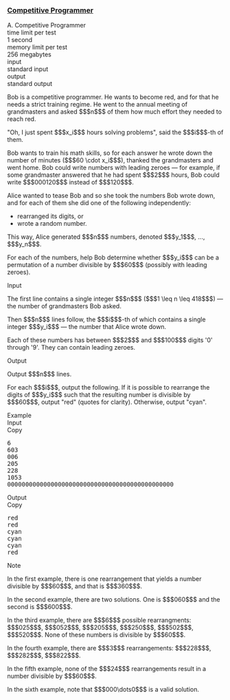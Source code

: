 <h3><a href="https://codeforces.com/contest/1266/problem/A" target="_blank" rel="noopener noreferrer">Competitive Programmer</a></h3>

<div class="header"><div class="title">A. Competitive Programmer</div><div class="time-limit"><div class="property-title">time limit per test</div>1 second</div><div class="memory-limit"><div class="property-title">memory limit per test</div>256 megabytes</div><div class="input-file input-standard"><div class="property-title">input</div>standard input</div><div class="output-file output-standard"><div class="property-title">output</div>standard output</div></div><div><p>Bob is a competitive programmer. He wants to become red, and for that he needs a strict training regime. He went to the annual meeting of grandmasters and asked $$$n$$$ of them how much effort they needed to reach red.</p><p>"Oh, I just spent $$$x_i$$$ <span class="tex-font-style-bf">hours</span> solving problems", said the $$$i$$$-th of them. </p><p>Bob wants to train his math skills, so for each answer he wrote down the number of <span class="tex-font-style-bf">minutes</span> ($$$60 \cdot x_i$$$), thanked the grandmasters and went home. Bob could write numbers with leading zeroes — for example, if some grandmaster answered that he had spent $$$2$$$ hours, Bob could write $$$000120$$$ instead of $$$120$$$.</p><p>Alice wanted to tease Bob and so she took the numbers Bob wrote down, and for each of them she did one of the following independently: </p><ul> <li> rearranged its digits, or </li><li> wrote a random number. </li></ul><p>This way, Alice generated $$$n$$$ numbers, denoted $$$y_1$$$, ..., $$$y_n$$$.</p><p>For each of the numbers, help Bob determine whether $$$y_i$$$ can be a permutation of a number divisible by $$$60$$$ (possibly with leading zeroes).</p></div><div class="input-specification"><div class="section-title">Input</div><p>The first line contains a single integer $$$n$$$ ($$$1 \leq n \leq 418$$$) — the number of grandmasters Bob asked.</p><p>Then $$$n$$$ lines follow, the $$$i$$$-th of which contains a single integer $$$y_i$$$ — the number that Alice wrote down.</p><p>Each of these numbers has between $$$2$$$ and $$$100$$$ digits '0' through '9'. They can contain leading zeroes.</p></div><div class="output-specification"><div class="section-title">Output</div><p>Output $$$n$$$ lines.</p><p>For each $$$i$$$, output the following. If it is possible to rearrange the digits of $$$y_i$$$ such that the resulting number is divisible by $$$60$$$, output "<span class="tex-font-style-tt">red</span>" (quotes for clarity). Otherwise, output "<span class="tex-font-style-tt">cyan</span>".</p></div><div class="sample-tests"><div class="section-title">Example</div><div class="sample-test"><div class="input"><div class="title">Input<div title="Copy" data-clipboard-target="#id0030156569363625896" id="id008172485857850239" class="input-output-copier">Copy</div></div><pre id="id0030156569363625896">6
603
006
205
228
1053
0000000000000000000000000000000000000000000000
</pre></div><div class="output"><div class="title">Output<div title="Copy" data-clipboard-target="#id007226166897334757" id="id0019192199079341943" class="input-output-copier">Copy</div></div><pre id="id007226166897334757">red
red
cyan
cyan
cyan
red
</pre></div></div></div><div class="note"><div class="section-title">Note</div><p>In the first example, there is one rearrangement that yields a number divisible by $$$60$$$, and that is $$$360$$$.</p><p>In the second example, there are two solutions. One is $$$060$$$ and the second is $$$600$$$.</p><p>In the third example, there are $$$6$$$ possible rearrangments: $$$025$$$, $$$052$$$, $$$205$$$, $$$250$$$, $$$502$$$, $$$520$$$. None of these numbers is divisible by $$$60$$$.</p><p>In the fourth example, there are $$$3$$$ rearrangements: $$$228$$$, $$$282$$$, $$$822$$$.</p><p>In the fifth example, none of the $$$24$$$ rearrangements result in a number divisible by $$$60$$$.</p><p>In the sixth example, note that $$$000\dots0$$$ is a valid solution.</p></div>